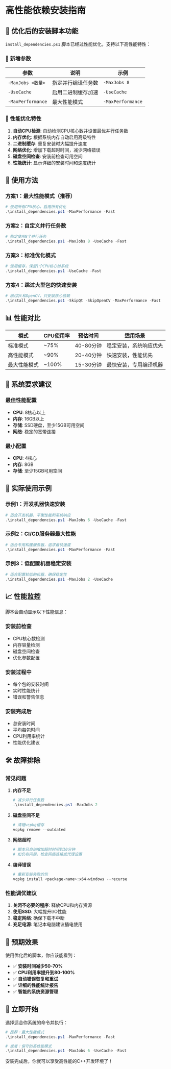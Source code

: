 # 高性能依赖安装指南

## 🚀 优化后的安装脚本功能

`install_dependencies.ps1` 脚本已经过性能优化，支持以下高性能特性：

### 🔧 新增参数

| 参数 | 说明 | 示例 |
|------|------|------|
| `-MaxJobs <数量>` | 指定并行编译任务数 | `-MaxJobs 8` |
| `-UseCache` | 启用二进制缓存加速 | `-UseCache` |
| `-MaxPerformance` | 最大性能模式 | `-MaxPerformance` |

### 🎯 性能优化特性

1. **自动CPU检测**: 自动检测CPU核心数并设置最优并行任务数
2. **内存优化**: 根据系统内存自动启用高级特性
3. **二进制缓存**: 重复安装时大幅提升速度
4. **网络优化**: 增加下载超时时间，减少网络错误
5. **磁盘空间检查**: 安装前检查可用空间
6. **性能统计**: 显示详细的安装时间和速度统计

## 🚀 使用方法

### 方案1：最大性能模式（推荐）
```powershell
# 使用所有CPU核心，启用所有优化
.\install_dependencies.ps1 -MaxPerformance -Fast
```

### 方案2：自定义并行任务数
```powershell
# 指定使用8个并行任务
.\install_dependencies.ps1 -MaxJobs 8 -UseCache -Fast
```

### 方案3：标准优化模式
```powershell
# 使用缓存，保留1个CPU核心给系统
.\install_dependencies.ps1 -UseCache -Fast
```

### 方案4：跳过大型包的快速安装
```powershell
# 跳过Qt和OpenCV，只安装核心依赖
.\install_dependencies.ps1 -SkipQt -SkipOpenCV -MaxPerformance -Fast
```

## 📊 性能对比

| 模式 | CPU使用率 | 预估时间 | 适用场景 |
|------|-----------|----------|----------|
| 标准模式 | ~75% | 40-80分钟 | 稳定安装，系统响应优先 |
| 高性能模式 | ~90% | 20-40分钟 | 快速安装，性能优先 |
| 最大性能模式 | ~100% | 15-30分钟 | 最快安装，专用编译机器 |

## 🔧 系统要求建议

### 最佳性能配置
- **CPU**: 8核心以上
- **内存**: 16GB以上
- **存储**: SSD硬盘，至少15GB可用空间
- **网络**: 稳定的宽带连接

### 最小配置
- **CPU**: 4核心
- **内存**: 8GB
- **存储**: 至少15GB可用空间

## 🎯 实际使用示例

### 示例1：开发机器快速安装
```powershell
# 适合开发机器，平衡性能和系统响应
.\install_dependencies.ps1 -MaxJobs 6 -UseCache -Fast
```

### 示例2：CI/CD服务器最大性能
```powershell
# 适合专用构建服务器，追求最快速度
.\install_dependencies.ps1 -MaxPerformance -Fast
```

### 示例3：低配置机器稳定安装
```powershell
# 适合配置较低的机器，确保稳定性
.\install_dependencies.ps1 -MaxJobs 2 -UseCache
```

## 📈 性能监控

脚本会自动显示以下性能信息：

### 安装前检查
- CPU核心数检测
- 内存容量检测
- 磁盘空间检查
- 优化参数配置

### 安装过程中
- 每个包的安装时间
- 实时性能统计
- 错误和警告信息

### 安装完成后
- 总安装时间
- 平均每包时间
- CPU利用率统计
- 性能优化建议

## 🛠️ 故障排除

### 常见问题

1. **内存不足**
   ```powershell
   # 减少并行任务数
   .\install_dependencies.ps1 -MaxJobs 2
   ```

2. **磁盘空间不足**
   ```powershell
   # 清理vcpkg缓存
   vcpkg remove --outdated
   ```

3. **网络超时**
   ```powershell
   # 脚本已自动增加超时时间到10分钟
   # 如仍有问题，检查网络连接或代理设置
   ```

4. **编译错误**
   ```powershell
   # 重新安装失败的包
   vcpkg install <package-name>:x64-windows --recurse
   ```

### 性能调优建议

1. **关闭不必要的程序**: 释放CPU和内存资源
2. **使用SSD**: 大幅提升I/O性能
3. **稳定网络**: 确保下载不中断
4. **充足电源**: 笔记本电脑建议插电使用

## 🎉 预期效果

使用优化后的脚本，你应该能看到：

- ✅ **安装时间减少50-70%**
- ✅ **CPU利用率提升到80-100%**
- ✅ **自动错误恢复和重试**
- ✅ **详细的性能统计报告**
- ✅ **智能的系统资源管理**

## 🚀 立即开始

选择适合你系统的命令并执行：

```powershell
# 推荐：最大性能模式
.\install_dependencies.ps1 -MaxPerformance -Fast

# 或者：保守的高性能模式  
.\install_dependencies.ps1 -MaxJobs 6 -UseCache -Fast
```

安装完成后，你就可以享受高性能的C++开发环境了！
